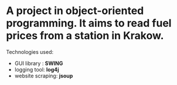 # A project in object-oriented programming. It aims to read fuel prices from a station in Krakow.

Technologies used:
+ GUI library : **SWING**
+ logging tool: **log4j**
+ website scraping: **jsoup**
